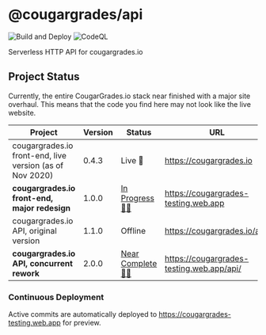 # @cougargrades/api

![Build and Deploy](https://github.com/cougargrades/api/workflows/Build%20and%20Deploy/badge.svg)
![CodeQL](https://github.com/cougargrades/api/workflows/CodeQL/badge.svg)

Serverless HTTP API for cougargrades.io

## Project Status

Currently, the entire CougarGrades.io stack near finished with a major site overhaul. This means that the code you find here may not look like the live website.

| Project                                                  	| Version 	| Status                                                              	| URL                                       	|
|----------------------------------------------------------	|---------	|---------------------------------------------------------------------	|-------------------------------------------	|
| cougargrades.io front-end, live version (as of Nov 2020) 	| 0.4.3   	| Live 🚀                                                              	| https://cougargrades.io                   	|
| **cougargrades.io front-end, major redesign**            	| 1.0.0   	| [In Progress 👨‍💻](https://github.com/orgs/cougargrades/projects/2)   	| https://cougargrades-testing.web.app      	|
| cougargrades.io API, original version                    	| 1.1.0   	| Offline                                                             	| https://cougargrades.io/api/              	|
| **cougargrades.io API, concurrent rework**               	| 2.0.0   	| [Near Complete 👨‍💻](https://github.com/orgs/cougargrades/projects/1) 	| https://cougargrades-testing.web.app/api/ 	|

### Continuous Deployment

Active commits are automatically deployed to https://cougargrades-testing.web.app for preview.

